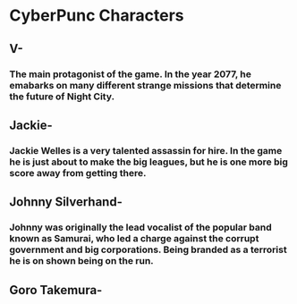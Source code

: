 # CyberPunc Characters
## V-
### The main protagonist of the game. In the year 2077, he emabarks on many different strange missions that determine the future of Night City.
## Jackie-
### Jackie Welles is a very talented assassin for hire. In the game he is just about to make the big leagues, but he is one more big score away from getting there.
## Johnny Silverhand-
### Johnny was originally the lead vocalist of the popular band known as Samurai, who led a charge against the corrupt government and big corporations. Being branded as a terrorist he is on shown being on the run.
## Goro Takemura-
### 
